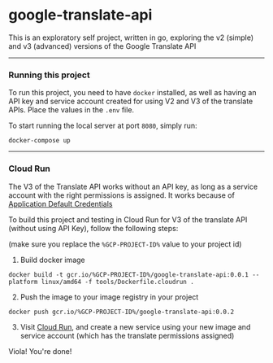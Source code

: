 
# google-translate-api

This is an exploratory self project, written in go, exploring the v2 (simple) and v3 (advanced) versions of the Google Translate API

---

### Running this project

To run this project, you need to have `docker` installed, as well as having an API key and service account created for using V2 and V3 of the translate APIs. Place the values in the `.env` file.

To start running the local server at port `8080`, simply run:
```
docker-compose up
```


---

### Cloud Run

The V3 of the Translate API works without an API key, as long as a service account with the right permissions is assigned. It works because of  [Application Default Credentials](https://cloud.google.com/docs/authentication/application-default-credentials)

To build this project and testing in Cloud Run for V3 of the translate API (without using API Key), follow the following steps:

(make sure you replace the `%GCP-PROJECT-ID%` value to your project id)

1. Build docker image
```
docker build -t gcr.io/%GCP-PROJECT-ID%/google-translate-api:0.0.1 --platform linux/amd64 -f tools/Dockerfile.cloudrun .
```

2. Push the image to your image registry in your project 
```
docker push gcr.io/%GCP-PROJECT-ID%/google-translate-api:0.0.2
```

3. Visit [Cloud Run](https://console.cloud.google.com/run), and create a new service using your new image and service account (which has the translate permissions assigned)

Viola! You're done!
